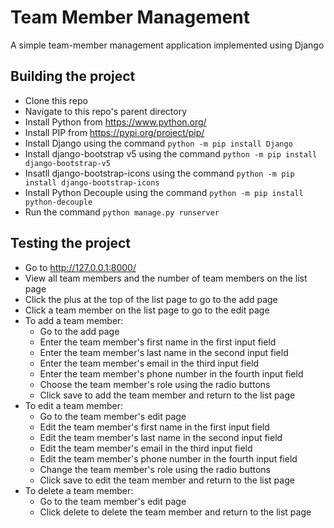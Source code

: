 # Team Member Management
A simple team-member management application implemented using Django

## Building the project
- Clone this repo
- Navigate to this repo's parent directory
- Install Python from https://www.python.org/
- Install PIP from https://pypi.org/project/pip/
- Install Django using the command `python -m pip install Django`
- Install django-bootstrap v5 using the command `python -m pip install django-bootstrap-v5`
- Insatll django-bootstrap-icons using the command `python -m pip install django-bootstrap-icons`
- Install Python Decouple using the command `python -m pip install python-decouple`
- Run the command `python manage.py runserver`

## Testing the project
- Go to http://127.0.0.1:8000/
- View all team members and the number of team members on the list page
- Click the plus at the top of the list page to go to the add page
- Click a team member on the list page to go to the edit page
- To add a team member:
  - Go to the add page
  - Enter the team member's first name in the first input field
  - Enter the team member's last name in the second input field
  - Enter the team member's email in the third input field
  - Enter the team member's phone number in the fourth input field
  - Choose the team member's role using the radio buttons
  - Click save to add the team member and return to the list page
- To edit a team member:
  - Go to the team member's edit page
  - Edit the team member's first name in the first input field
  - Edit the team member's last name in the second input field
  - Edit the team member's email in the third input field
  - Edit the team member's phone number in the fourth input field
  - Change the team member's role using the radio buttons
  - Click save to edit the team member and return to the list page
- To delete a team member:
  - Go to the team member's edit page
  - Click delete to delete the team member and return to the list page

